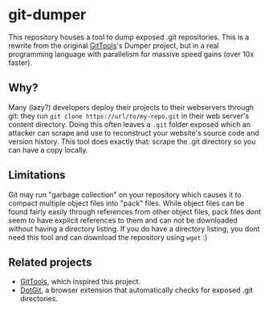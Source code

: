 # git-dumper

This repository houses a tool to dump exposed .git repositories. This is a rewrite from the original [GitTools](https://github.com/internetwache/GitTools/)'s Dumper project, but in a real programming language with parallelism for massive speed gains (over 10x faster).

## Why?
Many (lazy?) developers deploy their projects to their webservers through git: they run `git clone https://url/to/my-repo.git` in their web server's content directory. Doing this often leaves a `.git` folder exposed which an attacker can scrape and use to reconstruct your website's source code and version history. This tool does exactly that: scrape the .git directory so you can have a copy locally.

## Limitations
Git may run "garbage collection" on your repository which causes it to compact multiple object files into "pack" files. While object files can be found fairly easily through references from other object files, pack files dont seem to have explicit references to them and can not be downloaded without having a directory listing. If you do have a directory listing, you dont need this tool and can download the repository using `wget` :)

## Related projects
- [GitTools](https://github.com/internetwache/GitTools/), which inspired this project.
- [DotGit](https://github.com/davtur19/DotGit), a browser extension that automatically checks for exposed .git directories.
